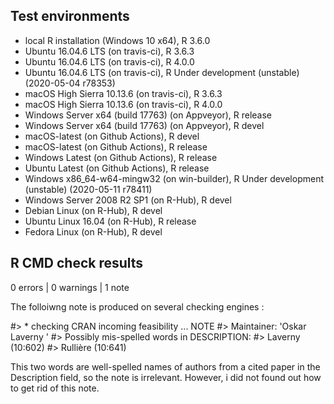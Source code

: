 

## Test environments
* local R installation (Windows 10 x64), R 3.6.0
* Ubuntu 16.04.6 LTS (on travis-ci), R 3.6.3
* Ubuntu 16.04.6 LTS (on travis-ci), R 4.0.0
* Ubuntu 16.04.6 LTS (on travis-ci), R Under development (unstable) (2020-05-04 r78353)
* macOS High Sierra 10.13.6 (on travis-ci), R 3.6.3
* macOS High Sierra 10.13.6 (on travis-ci), R 4.0.0
* Windows Server x64 (build 17763) (on Appveyor), R release
* Windows Server x64 (build 17763) (on Appveyor), R devel
* macOS-latest (on Github Actions), R devel
* macOS-latest (on Github Actions), R release
* Windows Latest (on Github Actions), R release
* Ubuntu Latest (on Github Actions), R release
* Windows x86_64-w64-mingw32 (on win-builder), R Under development (unstable) (2020-05-11 r78411)
* Windows Server 2008 R2 SP1 (on R-Hub), R devel
* Debian Linux (on R-Hub), R devel
* Ubuntu Linux 16.04 (on R-Hub), R release
* Fedora Linux (on R-Hub), R devel

## R CMD check results

0 errors | 0 warnings | 1 note

The folloiwng note is produced on several checking engines : 

#> * checking CRAN incoming feasibility ... NOTE
#> Maintainer: 'Oskar Laverny '
#> Possibly mis-spelled words in DESCRIPTION:
#> Laverny (10:602)
#> Rullière (10:641)

This two words are well-spelled names of authors from a cited paper in the Description field, so the note is irrelevant. However, i did not found out how to get rid of this note.

